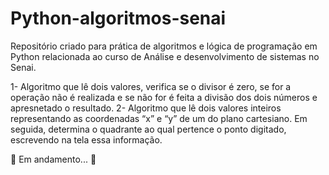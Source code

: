 # Python-algoritmos-senai

Repositório criado para prática de algoritmos e lógica de programação em Python relacionada ao curso de Análise e desenvolvimento de sistemas no Senai.

1- Algoritmo que lê dois valores, verifica se o divisor é zero, se for a operação não é realizada e se não for é feita a divisão dos dois números e apresnetado o resultado. 
2- Algoritmo que lê dois valores inteiros representando as coordenadas “x” e “y” de um do plano cartesiano. Em seguida, determina o quadrante ao qual pertence o ponto digitado, escrevendo na tela essa informação.

🚧 Em andamento... 🚧
